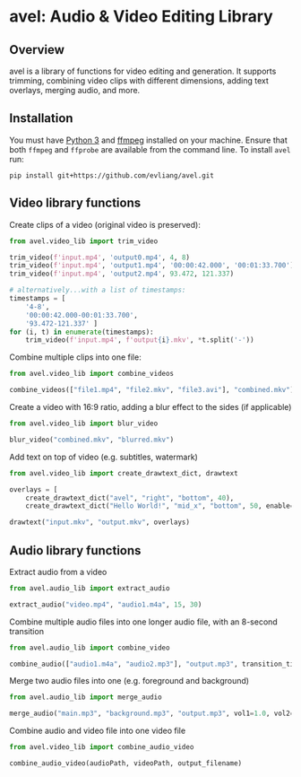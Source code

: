 # avel: Audio & Video Editing Library

## Overview

avel is a library of functions for video editing and generation. It supports trimming, combining video clips with different dimensions, adding text overlays, merging audio, and more. 

## Installation

You must have [Python 3](https://www.python.org/downloads/) and [ffmpeg](https://ffmpeg.org/download.html) installed on your machine. Ensure that both `ffmpeg` and `ffprobe` are available from the command line.
To install `avel` run:

```
pip install git+https://github.com/evliang/avel.git
```

## Video library functions

Create clips of a video (original video is preserved):
```Python
from avel.video_lib import trim_video

trim_video(f'input.mp4', 'output0.mp4', 4, 8)
trim_video(f'input.mp4', 'output1.mp4', '00:00:42.000', '00:01:33.700')
trim_video(f'input.mp4', 'output2.mp4', 93.472, 121.337)

# alternatively...with a list of timestamps:
timestamps = [
    '4-8',
    '00:00:42.000-00:01:33.700',
    '93.472-121.337' ]
for (i, t) in enumerate(timestamps):
    trim_video(f'input.mp4', f'output{i}.mkv', *t.split('-'))
```

Combine multiple clips into one file:
```Python
from avel.video_lib import combine_videos

combine_videos(["file1.mp4", "file2.mkv", "file3.avi"], "combined.mkv")
```

Create a video with 16:9 ratio, adding a blur effect to the sides (if applicable)
```Python
from avel.video_lib import blur_video

blur_video("combined.mkv", "blurred.mkv")
```

Add text on top of video (e.g. subtitles, watermark)
```Python
from avel.video_lib import create_drawtext_dict, drawtext

overlays = [
    create_drawtext_dict("avel", "right", "bottom", 40),
    create_drawtext_dict("Hello World!", "mid_x", "bottom", 50, enable="between(t,0,8)") ]

drawtext("input.mkv", "output.mkv", overlays)
```

## Audio library functions

Extract audio from a video
```Python
from avel.audio_lib import extract_audio

extract_audio("video.mp4", "audio1.m4a", 15, 30)
```

Combine multiple audio files into one longer audio file, with an 8-second transition
```Python
from avel.audio_lib import combine_video

combine_audio(["audio1.m4a", "audio2.mp3"], "output.mp3", transition_time=8)
```

Merge two audio files into one (e.g. foreground and background)
```Python
from avel.audio_lib import merge_audio

merge_audio("main.mp3", "background.mp3", "output.mp3", vol1=1.0, vol2=0.4)
```

Combine audio and video file into one video file
```Python
from avel.video_lib import combine_audio_video

combine_audio_video(audioPath, videoPath, output_filename)
```